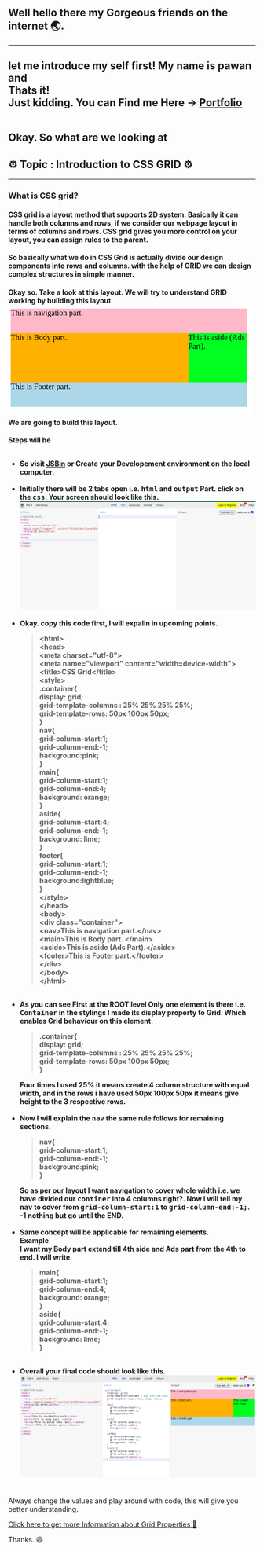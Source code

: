 <h2>Well hello there my Gorgeous friends on the internet 🌏.</h2>
<hr/>
<h2>let me introduce my self first! My name is pawan and <br/>Thats it! <br/>Just kidding. You can Find me Here -> <a href="https://pavandeore.github.io">Portfolio</a></p><br/>
Okay. So what are we looking at 
</h2>
<h2>⚙ Topic : Introduction to CSS GRID ⚙</h2>
<hr/>
<p>
<h3>What is CSS grid?</h3>
<h4>CSS grid is a layout method that supports 2D system. Basically it can handle both columns and rows, if we consider our webpage layout in terms of columns and rows. CSS grid gives you more control on your layout, you can assign rules to the parent.
</h4>
<h4>
So basically what we do in CSS Grid is actually divide our design components into rows and columns. with the help of GRID we can design complex structures in simple manner.
</h4>
<h4>
Okay so.
Take a look at this layout. We will try to understand GRID working by building this layout.<br/>
<img src="./Images/layout.png" /><br/>
 We are going to build this layout.
</h4>
<h4>
Steps will be<br/><br/>
<ul>
<li>So visit <a href="https://www.jsbin.com">JSBin</a> or Create your Developement environment on the local computer. </li><br/>
<li>Initially there will be 2 tabs open i.e. <kbd>html</kbd> and <kbd>output</kbd> Part. click on the <kbd>css</kbd>. Your screen should look like this.<br/>
<img src="./Images/environment.png" />
<br/> 
</li><br/>
<li>
Okay. copy this code first, I will expalin in upcoming points.
<blockquote>
&lt;html&gt;<br/>
&lt;head&gt;<br/>
  &lt;meta charset="utf-8"&gt;<br/>
  &lt;meta name="viewport" content="width=device-width"&gt;<br/>
  &lt;title&gt;CSS Grid&lt;/title&gt;<br/>
  &lt;style&gt;<br/>
  .container{<br/>
  display: grid;<br/>
  grid-template-columns : 25% 25% 25% 25%;<br/>
  grid-template-rows: 50px 100px 50px;<br/>
  }<br/>
  nav{<br/>
    grid-column-start:1;<br/>
    grid-column-end:-1;<br/>
    background:pink;<br/>
  }<br/>
  main{<br/>
    grid-column-start:1;<br/>
    grid-column-end:4;<br/>
    background: orange;<br/>
  }<br/>
  aside{<br/>
    grid-column-start:4;<br/>
    grid-column-end:-1;<br/>
    background: lime;<br/>
  }<br/>
  footer{<br/>
    grid-column-start:1;<br/>
    grid-column-end:-1;<br/>
    background:lightblue;<br/>
  }<br/>
  &lt;/style&gt;<br/>
&lt;/head&gt;<br/>
&lt;body&gt;<br/>
&lt;div class="container"&gt;<br/>
  &lt;nav&gt;This is navigation part.&lt;/nav&gt;<br/>
  &lt;main&gt;This is Body part. &lt;/main&gt;<br/>
  &lt;aside&gt;This is aside (Ads Part).&lt;/aside&gt;<br/>
  &lt;footer&gt;This is Footer part.&lt;/footer&gt;<br/>
&lt;/div&gt;<br/>  
&lt;/body&gt;<br/>
&lt;/html&gt;<br/>
</blockquote>
</li><br/>
<li>
As you can see First at the ROOT level Only one element is there i.e. <kbd>Container</kbd> in the stylings I made its display property to Grid. Which enables Grid behaviour on this element.
<blockquote>
.container{<br/>
  display: grid;<br/>
  grid-template-columns : 25% 25% 25% 25%;<br/>
  grid-template-rows: 50px 100px 50px;<br/>
  }<br/>
</blockquote>
Four times I used 25% it means create 4 column structure with equal width, and in the rows i have used 50px 100px 50px it means give height to the 3 respective rows.
</li><br/>
<li>
Now I will explain the <kbd>nav</kbd> the same rule follows for remaining sections.
<blockquote>
nav{<br/>
    grid-column-start:1;<br/>
    grid-column-end:-1;<br/>
    background:pink;<br/>
  }<br/>
</blockquote>
So as per our layout I want navigation to cover whole width i.e. we have divided our <kbd>continer</kbd> into 4 columns right?. Now I will tell my <kbd>nav</kbd> to cover from <kbd>grid-column-start:1</kbd> to <kbd>grid-column-end:-1;</kbd>. -1 nothing but go until the END.
</li><br/>
<li>Same concept will be applicable for remaining elements.<br/>
Example<br/>
I want my Body part extend till 4th side and Ads part from the 4th to end. I will write.
<blockquote>
  main{<br/>
    grid-column-start:1;<br/>
    grid-column-end:4;<br/>
    background: orange;<br/>
  }<br/>
  aside{<br/>
    grid-column-start:4;<br/>
    grid-column-end:-1;<br/>
    background: lime;<br/>
  }<br/>
</blockquote>
</li><br/>
<li>
Overall your final code should look like this.
<br/>
<img src="./Images/final.png" />
<br/>
</li><br/>
</ul>
</h4>
</p>
<p>
Always change the values and play around with code, this will give you better understanding. 
</p>
<p>
<a href="../Pawan_WD_GRID_PROPERTIES/Pawan_WD_GRID_PROPERTIES.md">Click here to get more Information about Grid Properties 🔗</a>
</p>
<p>Thanks. 😄</p>